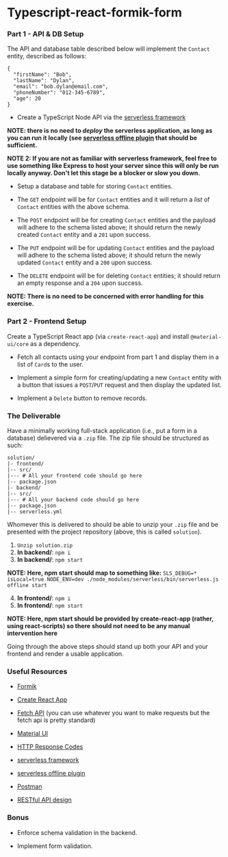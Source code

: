 # Typescript-react-formik-form

### Part 1 - API & DB Setup

The API and database table described below will implement the `Contact`
entity, described as follows:

```
{
  "firstName": "Bob",
  "lastName": "Dylan",
  "email": "bob.dylan@email.com",
  "phoneNumber": "012-345-6789",
  "age": 20
}
```

- Create a TypeScript Node API via the [serverless framework](https://www.serverless.com/)

**NOTE: there is no need to _deploy_ the serverless application, as long
as you can run it locally (see [serverless offline
plugin](https://www.npmjs.com/package//serverless-offline) that should
be sufficient.**

**NOTE 2: If you are not as familiar with serverless framework, feel
free to use something like Express to host your server since this will
only be run locally anyway. Don't let this stage be a blocker or slow
you down.**

- Setup a database and table for storing `Contact` entities.

- The `GET` endpoint will be for `Contact` entities and it will return
  a _list_ of `Contact` entities with the above schema.

- The `POST` endpoint will be for creating `Contact` entities and
  the payload will adhere to the schema listed above; it should return
  the newly created `Contact` entity and a `201` upon success.

- The `PUT` endpoint will be for updating `Contact` entities and
  the payload will adhere to the schema listed above; it should return
  the newly updated `Contact` entity and a `200` upon success.

- The `DELETE` endpoint will be for deleting `Contact` entities;
  it should return an empty response and a `204` upon success.

**NOTE: There is no need to be concerned with error handling for this
exercise.**

### Part 2 - Frontend Setup

Create a TypeScript React app (via `create-react-app`) and install
`@material-ui/core` as a dependency.

- Fetch all contacts using your endpoint from part 1 and display them in
  a list of `Card`s to the user.

- Implement a simple form for creating/updating a new `Contact` entity with a button
  that issues a `POST`/`PUT` request and then display the updated list.

- Implement a `Delete` button to remove records.

### The Deliverable

Have a minimally working full-stack application (i.e., put a form in a database)
delievered via a `.zip` file. The zip file should be structured as such:

```
solution/
|- frontend/
|-- src/
|--- # All your frontend code should go here
|-- package.json
|- backend/
|-- src/
|--- # All your backend code should go here
|-- package.json
|-- serverless.yml
```

Whomever this is delivered to should be able to unzip your `.zip` file and be presented with the project
repository (above, this is called `solution`).

1. `Unzip solution.zip`
2. **In backend/**: `npm i`
3. **In backend/**: `npm start`

**NOTE: Here, npm start should map to something like:**
`SLS_DEBUG=* isLocal=true NODE_ENV=dev ./node_modules/serverless/bin/serverless.js offline start`

4. **In frontend/**: `npm i`
5. **In frontend/**: `npm start`

**NOTE: Here, npm start should be provided by create-react-app (rather,
using react-scripts) so there should not need to be any manual
intervention here**

Going through the above steps should stand up both your API and your
frontend and render a usable application.

### Useful Resources

- [Formik](https://formik.org/docs/api/formik)

- [Create React App](https://create-react-app.dev/)

- [Fetch
  API](https://developer.mozilla.org/en-US/docs/Web/API/Fetch_API) (you
  can use whatever you want to make requests but the fetch api is pretty
  standard)

- [Material UI](https://mui.com/)

- [HTTP Response
  Codes](https://developer.mozilla.org/en-US/docs/Web/HTTP/Status)

- [serverless framework](https://www.serverless.com/)

- [serverless offline
  plugin](https://www.npmjs.com/package//serverless-offline)

- [Postman](https://www.postman.com/)

- [RESTful API design](https://restfulapi.net/)

### Bonus

- Enforce schema validation in the backend.

- Implement form validation.
